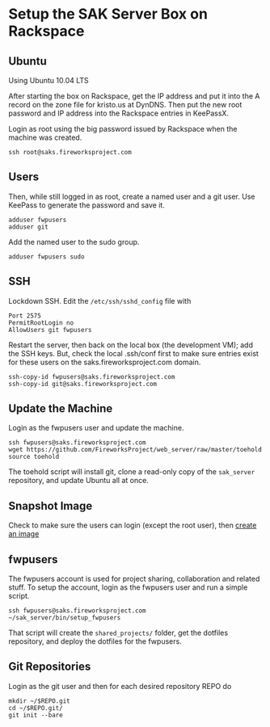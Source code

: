 Setup the SAK Server Box on Rackspace
=====================================


Ubuntu
------

Using Ubuntu 10.04 LTS

After starting the box on Rackspace, get the IP address and put it into the A
record on the zone file for kristo.us at DynDNS. Then put the new root password
and IP address into the Rackspace entries in KeePassX.

Login as root using the big password issued by Rackspace when the machine was created.

    ssh root@saks.fireworksproject.com


Users
-----

Then, while still logged in as root, create a named user and a git user.  Use
KeePass to generate the password and save it.

    adduser fwpusers
    adduser git

Add the named user to the sudo group.

    adduser fwpusers sudo


SSH
---

Lockdown SSH. Edit the `/etc/ssh/sshd_config` file with

    Port 2575
    PermitRootLogin no
    AllowUsers git fwpusers

Restart the server, then back on the local box (the development VM); add the
SSH keys. But, check the local .ssh/conf first to make sure entries exist for
these users on the saks.fireworksproject.com domain.

    ssh-copy-id fwpusers@saks.fireworksproject.com
    ssh-copy-id git@saks.fireworksproject.com


Update the Machine
------------------

Login as the fwpusers user and update the machine.

    ssh fwpusers@saks.fireworksproject.com
    wget https://github.com/FireworksProject/web_server/raw/master/toehold
    source toehold

The toehold script will install git, clone a read-only copy of the `sak_server`
repository, and update Ubuntu all at once.


Snapshot Image
--------------

Check to make sure the users can login (except the root user), then [create an image](http://www.rackspace.com/knowledge_center/index.php/Creating_a_Cloud_Server_from_a_Backup_Image)


fwpusers
--------

The fwpusers account is used for project sharing, collaboration and related
stuff.  To setup the account, login as the fwpusers user and run a simple
script.

    ssh fwpusers@saks.fireworksproject.com
    ~/sak_server/bin/setup_fwpusers

That script will create the `shared_projects/` folder, get the dotfiles
repository, and deploy the dotfiles for the fwpusers.


Git Repositories
----------------

Login as the git user and then for each desired repository REPO do

    mkdir ~/$REPO.git
    cd ~/$REPO.git/
    git init --bare

